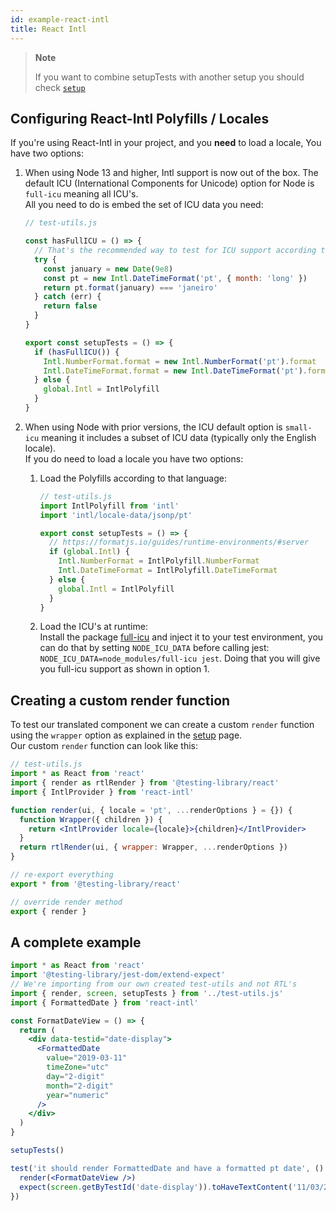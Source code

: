 ```yaml
---
id: example-react-intl
title: React Intl
---
```


> **Note**
>
> If you want to combine setupTests with another setup you should check
> [`setup`](react-testing-library/setup.md)

## Configuring React-Intl Polyfills / Locales

If you're using React-Intl in your project, and you **need** to load a locale,
You have two options:

1.  When using Node 13 and higher, Intl support is now out of the box. The
    default ICU (International Components for Unicode) option for Node is
    `full-icu` meaning all ICU's.  
     All you need to do is embed the set of ICU data you need:

    ```js
    // test-utils.js

    const hasFullICU = () => {
      // That's the recommended way to test for ICU support according to Node.js docs
      try {
        const january = new Date(9e8)
        const pt = new Intl.DateTimeFormat('pt', { month: 'long' })
        return pt.format(january) === 'janeiro'
      } catch (err) {
        return false
      }
    }

    export const setupTests = () => {
      if (hasFullICU()) {
        Intl.NumberFormat.format = new Intl.NumberFormat('pt').format
        Intl.DateTimeFormat.format = new Intl.DateTimeFormat('pt').format
      } else {
        global.Intl = IntlPolyfill
      }
    }
    ```

2.  When using Node with prior versions, the ICU default option is `small-icu`
    meaning it includes a subset of ICU data (typically only the English
    locale).  
    If you do need to load a locale you have two options:

    1. Load the Polyfills according to that language:

       ```js
       // test-utils.js
       import IntlPolyfill from 'intl'
       import 'intl/locale-data/jsonp/pt'

       export const setupTests = () => {
         // https://formatjs.io/guides/runtime-environments/#server
         if (global.Intl) {
           Intl.NumberFormat = IntlPolyfill.NumberFormat
           Intl.DateTimeFormat = IntlPolyfill.DateTimeFormat
         } else {
           global.Intl = IntlPolyfill
         }
       }
       ```

    2. Load the ICU's at runtime:  
       Install the package
       [full-icu](https://github.com/unicode-org/full-icu-npm) and inject it to
       your test environment, you can do that by setting `NODE_ICU_DATA` before
       calling jest: `NODE_ICU_DATA=node_modules/full-icu jest`. Doing that you
       will give you full-icu support as shown in option 1.

## Creating a custom render function

To test our translated component we can create a custom `render` function using
the `wrapper` option as explained in the
[setup](./react-testing-library/setup.md) page.  
Our custom `render` function can look like this:

```jsx
// test-utils.js
import * as React from 'react'
import { render as rtlRender } from '@testing-library/react'
import { IntlProvider } from 'react-intl'

function render(ui, { locale = 'pt', ...renderOptions } = {}) {
  function Wrapper({ children }) {
    return <IntlProvider locale={locale}>{children}</IntlProvider>
  }
  return rtlRender(ui, { wrapper: Wrapper, ...renderOptions })
}

// re-export everything
export * from '@testing-library/react'

// override render method
export { render }
```

## A complete example

```jsx
import * as React from 'react'
import '@testing-library/jest-dom/extend-expect'
// We're importing from our own created test-utils and not RTL's
import { render, screen, setupTests } from '../test-utils.js'
import { FormattedDate } from 'react-intl'

const FormatDateView = () => {
  return (
    <div data-testid="date-display">
      <FormattedDate
        value="2019-03-11"
        timeZone="utc"
        day="2-digit"
        month="2-digit"
        year="numeric"
      />
    </div>
  )
}

setupTests()

test('it should render FormattedDate and have a formatted pt date', () => {
  render(<FormatDateView />)
  expect(screen.getByTestId('date-display')).toHaveTextContent('11/03/2019')
})
```
